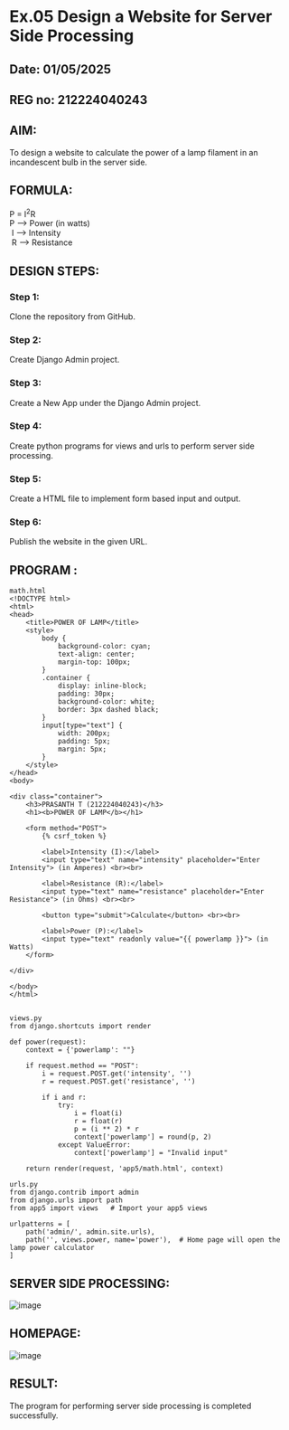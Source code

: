 # Ex.05 Design a Website for Server Side Processing
## Date: 01/05/2025
## REG no: 212224040243
## AIM:
 To design a website to calculate the power of a lamp filament in an incandescent bulb in the server side. 


## FORMULA:
P = I<sup>2</sup>R
<br> P --> Power (in watts)
<br> I --> Intensity
<br> R --> Resistance

## DESIGN STEPS:

### Step 1:
Clone the repository from GitHub.

### Step 2:
Create Django Admin project.

### Step 3:
Create a New App under the Django Admin project.

### Step 4:
Create python programs for views and urls to perform server side processing.

### Step 5:
Create a HTML file to implement form based input and output.

### Step 6:
Publish the website in the given URL.

## PROGRAM :

```
math.html
<!DOCTYPE html>
<html>
<head>
    <title>POWER OF LAMP</title>
    <style>
        body {
            background-color: cyan;
            text-align: center;
            margin-top: 100px;
        }
        .container {
            display: inline-block;
            padding: 30px;
            background-color: white;
            border: 3px dashed black;
        }
        input[type="text"] {
            width: 200px;
            padding: 5px;
            margin: 5px;
        }
    </style>
</head>
<body>

<div class="container">
    <h3>PRASANTH T (212224040243)</h3>
    <h1><b>POWER OF LAMP</b></h1>

    <form method="POST">
        {% csrf_token %}

        <label>Intensity (I):</label>
        <input type="text" name="intensity" placeholder="Enter Intensity"> (in Amperes) <br><br>

        <label>Resistance (R):</label>
        <input type="text" name="resistance" placeholder="Enter Resistance"> (in Ohms) <br><br>

        <button type="submit">Calculate</button> <br><br>

        <label>Power (P):</label>
        <input type="text" readonly value="{{ powerlamp }}"> (in Watts)
    </form>

</div>

</body>
</html>


views.py
from django.shortcuts import render

def power(request):
    context = {'powerlamp': ""}

    if request.method == "POST":
        i = request.POST.get('intensity', '')
        r = request.POST.get('resistance', '')

        if i and r:
            try:
                i = float(i)
                r = float(r)
                p = (i ** 2) * r
                context['powerlamp'] = round(p, 2)  
            except ValueError:
                context['powerlamp'] = "Invalid input"

    return render(request, 'app5/math.html', context)

urls.py
from django.contrib import admin
from django.urls import path
from app5 import views   # Import your app5 views

urlpatterns = [
    path('admin/', admin.site.urls),
    path('', views.power, name='power'),  # Home page will open the lamp power calculator
]

```

## SERVER SIDE PROCESSING:
![image](https://github.com/user-attachments/assets/ca600bd5-cd5a-4b36-a39d-a9f8ef3e1f75)


## HOMEPAGE:
![image](https://github.com/user-attachments/assets/d26c5e65-66d0-40d5-9d97-913fd582ccaa)


## RESULT:
The program for performing server side processing is completed successfully.
